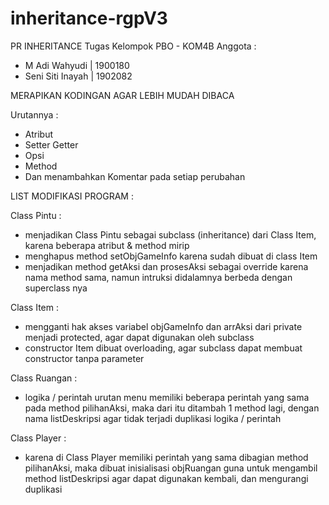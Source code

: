 # inheritance-rgpV3

PR INHERITANCE
Tugas Kelompok PBO - KOM4B
Anggota :
- M Adi Wahyudi | 1900180
- Seni Siti Inayah | 1902082

MERAPIKAN KODINGAN AGAR LEBIH MUDAH DIBACA

Urutannya :
- Atribut
- Setter Getter
- Opsi 
- Method
- Dan menambahkan Komentar pada setiap perubahan

LIST MODIFIKASI PROGRAM :

Class Pintu :
- menjadikan Class Pintu sebagai subclass (inheritance) dari Class Item, karena beberapa atribut & method mirip
- menghapus method setObjGameInfo karena sudah dibuat di class Item
- menjadikan method getAksi dan prosesAksi sebagai override karena nama method sama, namun intruksi didalamnya berbeda dengan superclass nya

Class Item :
- mengganti hak akses variabel objGameInfo dan arrAksi dari private menjadi protected, agar dapat digunakan oleh subclass
- constructor Item dibuat overloading, agar subclass dapat membuat constructor tanpa parameter

Class Ruangan :
- logika / perintah urutan menu memiliki beberapa perintah yang sama pada method pilihanAksi, maka dari itu ditambah 1 method lagi, dengan nama listDeskripsi agar tidak terjadi duplikasi logika / perintah

Class Player :
- karena di Class Player memiliki perintah yang sama dibagian method pilihanAksi, maka dibuat inisialisasi objRuangan guna untuk mengambil method listDeskripsi agar dapat digunakan kembali, dan mengurangi duplikasi
